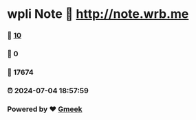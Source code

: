 # wpli Note :link: http://note.wrb.me 
### :page_facing_up: [10](http://note.wrb.me/tag.html) 
### :speech_balloon: 0 
### :hibiscus: 17674 
### :alarm_clock: 2024-07-04 18:57:59 
### Powered by :heart: [Gmeek](https://github.com/Meekdai/Gmeek)
